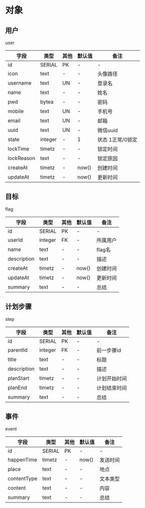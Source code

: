 # 对象

## 用户
user

字段 | 类型 | 其他 |默认值 | 备注
--- | --- | --- | --- | ---
id | SERIAL | PK | - | -
icon | text | - | - | 头像路径
username | text | UN | - | 登录名
name | text | - | - | 姓名
pwd | bytea | - | - | 密码
mobile | text | UN | - | 手机号
email | text | UN | - | 邮箱
uuid | text | UN | - | 微信uuid
state | integer | - | 1 | 状态 1正常/0锁定
lockTime | timetz | - | - | 锁定时间
lockReason | text | - | - | 锁定原因
createAt | timetz | - | now() | 创建时间
updateAt | timetz | - | now() | 更新时间


## 目标
flag

字段 | 类型 | 其他 |默认值 | 备注
--- | --- | --- | --- | ---
id | SERIAL | PK | - | - 
userId | integer | FK | - | 所属用户
name | text | - | - | flag名
description | text | - | - | 描述
createAt | timetz | - | now() | 创建时间
updateAt | timetz | - | now() | 更新时间
summary | text | - | - | 总结

## 计划步骤
step

字段 | 类型 | 其他 |默认值 | 备注
--- | --- | --- | --- | ---
id | SERIAL | PK | - | -
parentId | integer | FK | - | 前一步骤id
title | text | - | - | 标题
description | text | - | - | 描述
planStart | timetz | - | - | 计划开始时间
planEnd | timetz | - | - | 计划结束时间
summary | text | - | - | 总结


## 事件

event

字段 | 类型 | 其他 |默认值 | 备注
--- | --- | --- | --- | ---
id | SERIAL | PK | - | -
happenTime | timetz | - | now() | 发送时间
place | text | - | - | 地点
contentType | text | - | - | 文本类型
content | text | - | - | 内容
summary | text | - | - | 总结



